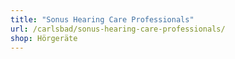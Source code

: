 ```yaml
---
title: "Sonus Hearing Care Professionals"
url: /carlsbad/sonus-hearing-care-professionals/
shop: Hörgeräte
---
```

